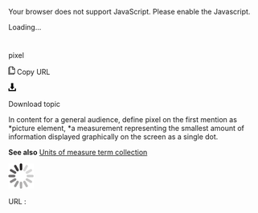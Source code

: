 Your browser does not support JavaScript. Please enable the Javascript.

Loading...

# 

pixel

![Copy URL](pixel_files/Copy.png)
Copy URL

![Download](pixel_files/Download.png)

Download topic

In content for a general audience, define pixel on the first mention as *picture element, *a measurement representing the smallest amount of information displayed graphically on the screen as a single dot. 

**See also** [Units of measure term collection](https://worldready.cloudapp.net/Styleguide/Read?id=2700&topicid=28884)

![In progress](pixel_files/activity-large.gif)

URL :
